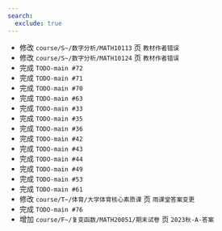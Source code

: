 ```yaml
---
search:
  exclude: true
---
```


- 修改 `course/S~/数字分析/MATH10113` 页 `教材作者错误`
- 修改 `course/S~/数字分析/MATH10124` 页 `教材作者错误`
- 完成 `TODO-main #72`
- 完成 `TODO-main #71`
- 完成 `TODO-main #70`
- 完成 `TODO-main #63`
- 完成 `TODO-main #33`
- 完成 `TODO-main #35`
- 完成 `TODO-main #36`
- 完成 `TODO-main #42`
- 完成 `TODO-main #43`
- 完成 `TODO-main #44`
- 完成 `TODO-main #49`
- 完成 `TODO-main #53`
- 完成 `TODO-main #61`
- 修改 `course/T~/体育/大学体育核心素质课` 页 `雨课堂答案变更`
- 完成 `TODO-main #76`
- 增加 `course/F~/复变函数/MATH20051/期末试卷` 页 `2023秋-A-答案`
